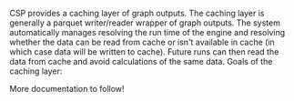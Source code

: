 CSP provides a caching layer of graph outputs. The caching layer is generally a parquet writer/reader wrapper of graph outputs. The system automatically manages resolving the run time of the engine and resolving whether the data can be read from cache or isn't available in cache (in which case data will be written to cache). Future runs can then read the data from cache and avoid calculations of the same data. Goals of the caching layer:

More documentation to follow!
